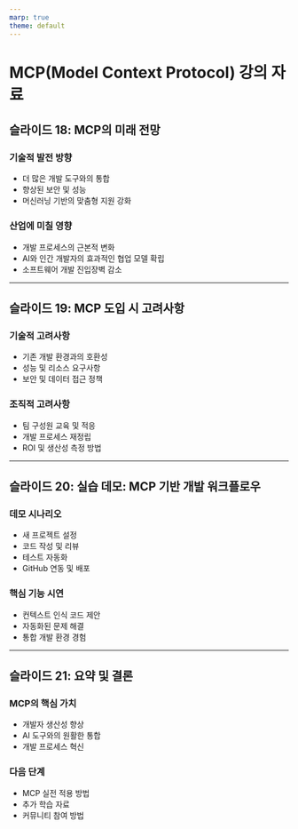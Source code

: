 ```yaml
---
marp: true
theme: default
---
```

# MCP(Model Context Protocol) 강의 자료


## 슬라이드 18: MCP의 미래 전망

### 기술적 발전 방향
- 더 많은 개발 도구와의 통합
- 향상된 보안 및 성능
- 머신러닝 기반의 맞춤형 지원 강화

### 산업에 미칠 영향
- 개발 프로세스의 근본적 변화
- AI와 인간 개발자의 효과적인 협업 모델 확립
- 소프트웨어 개발 진입장벽 감소

---

## 슬라이드 19: MCP 도입 시 고려사항

### 기술적 고려사항
- 기존 개발 환경과의 호환성
- 성능 및 리소스 요구사항
- 보안 및 데이터 접근 정책

### 조직적 고려사항
- 팀 구성원 교육 및 적응
- 개발 프로세스 재정립
- ROI 및 생산성 측정 방법

---

## 슬라이드 20: 실습 데모: MCP 기반 개발 워크플로우

### 데모 시나리오
- 새 프로젝트 설정
- 코드 작성 및 리뷰
- 테스트 자동화
- GitHub 연동 및 배포

### 핵심 기능 시연
- 컨텍스트 인식 코드 제안
- 자동화된 문제 해결
- 통합 개발 환경 경험

---

## 슬라이드 21: 요약 및 결론

### MCP의 핵심 가치
- 개발자 생산성 향상
- AI 도구와의 원활한 통합
- 개발 프로세스 혁신

### 다음 단계
- MCP 실전 적용 방법
- 추가 학습 자료
- 커뮤니티 참여 방법